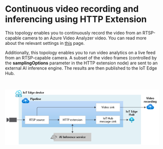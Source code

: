 # Continuous video recording and inferencing using HTTP Extension

This topology enables you to continuously record the video from an RTSP-capable camera to an Azure Video Analyzer video. You can read more about the relevant settings in [this](https://github.com/Azure/video-analyzer/tree/main/pipelines/live/topologies/cvr-video-sink/readme.md) page.

Additionally, this topology enables you to run video analytics on a live feed from an RTSP-capable camera. A subset of the video frames (controlled by the **samplingOptions** parameter in the HTTP extension node) are sent to an external AI inference engine. The results are then published to the IoT Edge Hub.


<br>
<p align="center">
  <img src="./topology.png" title="Continuous video recording and inferencing using HTTP Extension"/>
</p>
<br>
